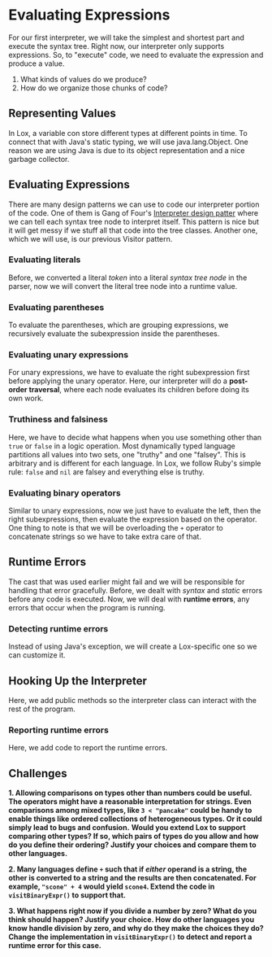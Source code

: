 # Evaluating Expressions

For our first interpreter, we will take the simplest and shortest part and execute the syntax tree.
Right now, our interpreter only supports expressions. So, to "execute" code, we need to evaluate the expression and produce a value.

1. What kinds of values do we produce?
2. How do we organize those chunks of code?

## Representing Values

In Lox, a variable con store different types at different points in time. To connect that with Java's static typing, we will use java.lang.Object.
One reason we are using Java is due to its object representation and a nice garbage collector.

## Evaluating Expressions

There are many design patterns we can use to code our interpreter portion of the code.
One of them is Gang of Four's [Interpreter design patter](https://en.wikipedia.org/wiki/Interpreter_pattern) where we can tell each syntax tree node to interpret itself. This pattern is nice but it will get messy if we stuff all that code into the tree classes.
Another one, which we will use, is our previous Visitor pattern.

### Evaluating literals

Before, we converted a literal _token_ into a literal _syntax tree node_ in the parser, now we will convert the literal tree node into a runtime value.

### Evaluating parentheses

To evaluate the parentheses, which are grouping expressions, we recursively evaluate the subexpression inside the parentheses.

### Evaluating unary expressions

For unary expressions, we have to evaluate the right subexpression first before applying the unary operator.
Here, our interpreter will do a **post-order traversal**, where each node evaluates its children before doing its own work.

### Truthiness and falsiness

Here, we have to decide what happens when you use something other than `true` or `false` in a logic operation.
Most dynamically typed language partitions all values into two sets, one "truthy" and one "falsey". This is arbitrary and is different for each language.
In Lox, we follow Ruby's simple rule: `false` and `nil` are falsey and everything else is truthy.

### Evaluating binary operators

Similar to unary expressions, now we just have to evaluate the left, then the right subexpressions, then evaluate the expression based on the operator.
One thing to note is that we will be overloading the `+` operator to concatenate strings so we have to take extra care of that.

## Runtime Errors

The cast that was used earlier might fail and we will be responsible for handling that error gracefully.
Before, we dealt with _syntax_ and _static_ errors before any code is executed. Now, we will deal with **runtime errors**, any errors that occur when the program is running.

### Detecting runtime errors

Instead of using Java's exception, we will create a Lox-specific one so we can customize it.

## Hooking Up the Interpreter

Here, we add public methods so the interpreter class can interact with the rest of the program.

### Reporting runtime errors

Here, we add code to report the runtime errors.

## Challenges

**1. Allowing comparisons on types other than numbers could be useful. The operators might have a reasonable interpretation for strings. Even comparisons among mixed types, like `3 < "pancake"` could be handy to enable things like ordered collections of heterogeneous types. Or it could simply lead to bugs and confusion.**
**Would you extend Lox to support comparing other types? If so, which pairs of types do you allow and how do you define their ordering? Justify your choices and compare them to other languages.**

**2. Many languages define `+` such that if _either_ operand is a string, the other is converted to a string and the results are then concatenated. For example, `"scone" + 4` would yield `scone4`. Extend the code in `visitBinaryExpr()` to support that.**

**3. What happens right now if you divide a number by zero? What do you think should happen? Justify your choice. How do other languages you know handle division by zero, and why do they make the choices they do?**
**Change the implementation in `visitBinaryExpr()` to detect and report a runtime error for this case.**
